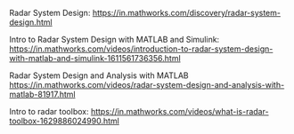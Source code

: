 Radar System Design:
https://in.mathworks.com/discovery/radar-system-design.html

Intro to Radar System Design with MATLAB and Simulink:
https://in.mathworks.com/videos/introduction-to-radar-system-design-with-matlab-and-simulink-1611561736356.html

Radar System Design and Analysis with MATLAB
https://in.mathworks.com/videos/radar-system-design-and-analysis-with-matlab-81917.html

Intro to radar toolbox:
https://in.mathworks.com/videos/what-is-radar-toolbox-1629886024990.html
